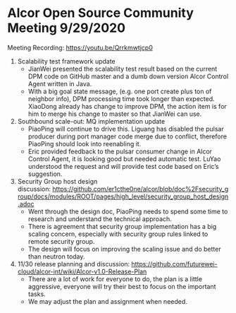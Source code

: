 # Alcor Open Source Community Meeting 9/29/2020

Meeting Recording: https://youtu.be/Qrrkmwtjcp0

1. Scalability test framework update
    * JianWei presented the scalability test result based on the current DPM code on GitHub master and a dumb down version Alcor Control Agent written in Java.
    * With a big goal state message, (e.g. one port create plus ton of neighbor info), DPM processing time took longer than expected. XiaoDong already has change to improve DPM, the action item is for him to merge his change to master so that JianWei can use.
2. Southbound scale-out: MQ implementation update
	* PiaoPing will continue to drive this. Liguang has disabled the pulsar producer during port manager code merge due to conflict, therefore PiaoPing should look into reenabling it.
	* Eric provided feedback to the pulsar consumer change in Alcor Control Agent, it is looking good but needed automatic test. LuYao understood the request and will provide test code based on Eric’s suggestion.
3. Security Group host design discussion: https://github.com/er1cthe0ne/alcor/blob/doc%2Fsecurity_group/docs/modules/ROOT/pages/high_level/security_group_host_design.adoc
	* Went through the design doc, PiaoPing needs to spend some time to research and understand the technical approach.
	* There is agreement that security group implementation has a big scaling concern, especially with security group rules linked to remote security group. 
	* The design will focus on improving the scaling issue and do better than neutron today.
4. 11/30 release planning and discussion: https://github.com/futurewei-cloud/alcor-int/wiki/Alcor-v1.0-Release-Plan
	* There are a lot of work for everyone to do, the plan is a little aggressive, everyone will try their best to focus on the important tasks.
	* We may adjust the plan and assignment when needed.  
